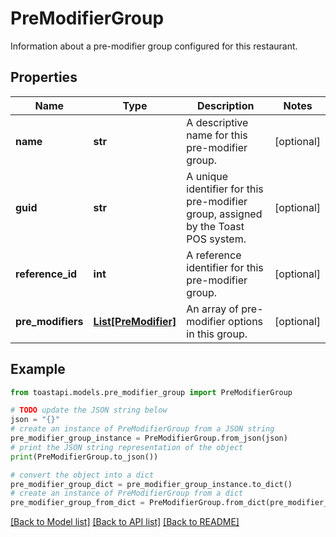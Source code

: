 # PreModifierGroup

Information about a pre-modifier group configured for this restaurant. 

## Properties

Name | Type | Description | Notes
------------ | ------------- | ------------- | -------------
**name** | **str** | A descriptive name for this pre-modifier group.  | [optional] 
**guid** | **str** | A unique identifier for this pre-modifier group, assigned by the Toast POS system.  | [optional] 
**reference_id** | **int** | A reference identifier for this pre-modifier group.  | [optional] 
**pre_modifiers** | [**List[PreModifier]**](PreModifier.md) | An array of pre-modifier options in this group.  | [optional] 

## Example

```python
from toastapi.models.pre_modifier_group import PreModifierGroup

# TODO update the JSON string below
json = "{}"
# create an instance of PreModifierGroup from a JSON string
pre_modifier_group_instance = PreModifierGroup.from_json(json)
# print the JSON string representation of the object
print(PreModifierGroup.to_json())

# convert the object into a dict
pre_modifier_group_dict = pre_modifier_group_instance.to_dict()
# create an instance of PreModifierGroup from a dict
pre_modifier_group_from_dict = PreModifierGroup.from_dict(pre_modifier_group_dict)
```
[[Back to Model list]](../README.md#documentation-for-models) [[Back to API list]](../README.md#documentation-for-api-endpoints) [[Back to README]](../README.md)



